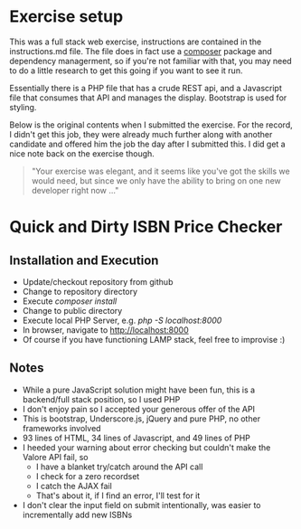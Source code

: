 # Exercise setup

This was a full stack web exercise, instructions are contained in the instructions.md file.   The file does in fact use a [composer](https://getcomposer.org/) 
package and dependency managerment, so if you're not familiar with that, you may need to do a little research to get this going if you want to see it run.

Essentially there is a PHP file that has a crude REST api, and a Javascript file that consumes that API and manages the display.  Bootstrap is used for styling.

Below is the original contents when I submitted the exercise.   For the record, I didn't get this job, they were already much further along with another candidate
and offered him the job the day after I submitted this.   I did get a nice note back on the exercise though.

> "Your exercise was elegant, and it seems like you've got the skills we would need, but since we only have the ability to bring on one new developer right now ..."

Quick and Dirty ISBN Price Checker
===============

Installation and Execution
---------------
- Update/checkout repository from github
- Change to repository directory
- Execute *composer install*
- Change to public directory
- Execute local PHP Server, e.g. *php -S localhost:8000*
- In browser, navigate to [http://localhost:8000](http://localhost:8000)
- Of course if you have functioning LAMP stack, feel free to improvise :)

Notes
---------------
- While a pure JavaScript solution might have been fun, this is a backend/full stack position, so I used PHP
- I don't enjoy pain so I accepted your generous offer of the API
- This is bootstrap, Underscore.js, jQuery and pure PHP, no other frameworks involved
- 93 lines of HTML, 34 lines of Javascript, and 49 lines of PHP
- I heeded your warning about error checking but couldn't make the Valore API fail, so
  - I have a blanket try/catch around the API call
  - I check for a zero recordset
  - I catch the AJAX fail
  - That's about it, if I find an error, I'll test for it
- I don't clear the input field on submit intentionally, was easier to incrementally add new ISBNs 

